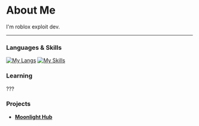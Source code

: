 # About Me 
I'm roblox exploit dev.
<hr>

### Languages & Skills

[![My Langs](https://skillicons.dev/icons?i=python,html)](https://skillicons.dev)
[![My Skills](https://skillicons.dev/icons?i=robloxstudio)](https://skillicons.dev)

### Learning

???

### Projects
- [**Moonlight Hub**](https://github.com/MoonlightOffical/Game/)
